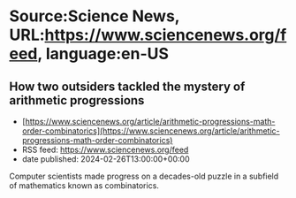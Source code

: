 # Source:Science News, URL:https://www.sciencenews.org/feed, language:en-US

## How two outsiders tackled the mystery of arithmetic progressions
 - [https://www.sciencenews.org/article/arithmetic-progressions-math-order-combinatorics](https://www.sciencenews.org/article/arithmetic-progressions-math-order-combinatorics)
 - RSS feed: https://www.sciencenews.org/feed
 - date published: 2024-02-26T13:00:00+00:00

Computer scientists made progress on a decades-old puzzle in a subfield of mathematics known as combinatorics.

